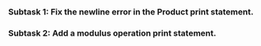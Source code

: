 ### Subtask 1:  Fix the newline error in the Product print statement.

### Subtask 2:  Add a modulus operation print statement.

